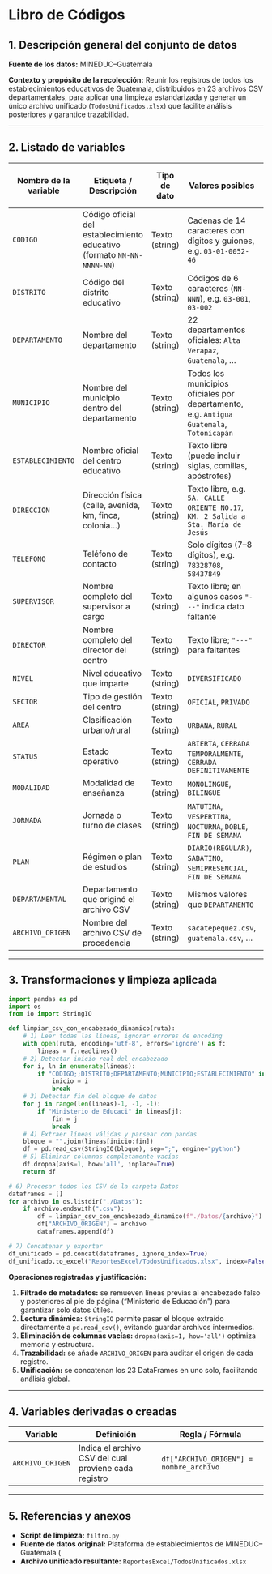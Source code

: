 # Libro de Códigos

## 1. Descripción general del conjunto de datos

**Fuente de los datos:** MINEDUC–Guatemala

**Contexto y propósito de la recolección:**
Reunir los registros de todos los establecimientos educativos de Guatemala, distribuidos en 23 archivos CSV departamentales, para aplicar una limpieza estandarizada y generar un único archivo unificado (`TodosUnificados.xlsx`) que facilite análisis posteriores y garantice trazabilidad.

---

## 2. Listado de variables

| Nombre de la variable | Etiqueta / Descripción                                                 | Tipo de dato   | Valores posibles                                                                         | Códigos de valores faltantes |
| --------------------- | ---------------------------------------------------------------------- | -------------- | ---------------------------------------------------------------------------------------- | ---------------------------- |
| `CODIGO`              | Código oficial del establecimiento educativo (formato `NN-NN-NNNN-NN`) | Texto (string) | Cadenas de 14 caracteres con dígitos y guiones, e.g. `03-01-0052-46`                     | `NaN`                        |
| `DISTRITO`            | Código del distrito educativo                                          | Texto (string) | Códigos de 6 caracteres (`NN-NNN`), e.g. `03-001`, `03-002`                              | `NaN`                        |
| `DEPARTAMENTO`        | Nombre del departamento                                                | Texto (string) | 22 departamentos oficiales: `Alta Verapaz`, `Guatemala`, …                               | `NaN`                        |
| `MUNICIPIO`           | Nombre del municipio dentro del departamento                           | Texto (string) | Todos los municipios oficiales por departamento, e.g. `Antigua Guatemala`, `Totonicapán` | `NaN`                        |
| `ESTABLECIMIENTO`     | Nombre oficial del centro educativo                                    | Texto (string) | Texto libre (puede incluir siglas, comillas, apóstrofes)                                 | `NaN`                        |
| `DIRECCION`           | Dirección física (calle, avenida, km, finca, colonia…)                 | Texto (string) | Texto libre, e.g. `5A. CALLE ORIENTE NO.17`, `KM. 2 Salida a Sta. María de Jesús`        | `NaN`                        |
| `TELEFONO`            | Teléfono de contacto                                                   | Texto (string) | Solo dígitos (7–8 dígitos), e.g. `78328708`, `58437849`                                  | `NaN`                        |
| `SUPERVISOR`          | Nombre completo del supervisor a cargo                                 | Texto (string) | Texto libre; en algunos casos `"---"` indica dato faltante                               | `NaN`, `"---"`               |
| `DIRECTOR`            | Nombre completo del director del centro                                | Texto (string) | Texto libre; `"---"` para faltantes                                                      | `NaN`, `"---"`               |
| `NIVEL`               | Nivel educativo que imparte                                            | Texto (string) | `DIVERSIFICADO`                                                                          | `NaN`                        |
| `SECTOR`              | Tipo de gestión del centro                                             | Texto (string) | `OFICIAL`, `PRIVADO`                                                                     | `NaN`                        |
| `AREA`                | Clasificación urbano/rural                                             | Texto (string) | `URBANA`, `RURAL`                                                                        | `NaN`                        |
| `STATUS`              | Estado operativo                                                       | Texto (string) | `ABIERTA`, `CERRADA TEMPORALMENTE`, `CERRADA DEFINITIVAMENTE`                            | `NaN`                        |
| `MODALIDAD`           | Modalidad de enseñanza                                                 | Texto (string) | `MONOLINGUE`, `BILINGUE`                                                                 | `NaN`                        |
| `JORNADA`             | Jornada o turno de clases                                              | Texto (string) | `MATUTINA`, `VESPERTINA`, `NOCTURNA`, `DOBLE`, `FIN DE SEMANA`                           | `NaN`                        |
| `PLAN`                | Régimen o plan de estudios                                             | Texto (string) | `DIARIO(REGULAR)`, `SABATINO`, `SEMIPRESENCIAL`, `FIN DE SEMANA`                         | `NaN`                        |
| `DEPARTAMENTAL`       | Departamento que originó el archivo CSV                                | Texto (string) | Mismos valores que `DEPARTAMENTO`                                                        | `NaN`                        |
| `ARCHIVO_ORIGEN`      | Nombre del archivo CSV de procedencia                                  | Texto (string) | `sacatepequez.csv`, `guatemala.csv`, …                                                   | `NaN`                        |

---

## 3. Transformaciones y limpieza aplicada

```python
import pandas as pd
import os
from io import StringIO

def limpiar_csv_con_encabezado_dinamico(ruta):
    # 1) Leer todas las líneas, ignorar errores de encoding
    with open(ruta, encoding='utf-8', errors='ignore') as f:
        lineas = f.readlines()
    # 2) Detectar inicio real del encabezado
    for i, ln in enumerate(lineas):
        if "CODIGO;;DISTRITO;DEPARTAMENTO;MUNICIPIO;ESTABLECIMIENTO" in ln:
            inicio = i
            break
    # 3) Detectar fin del bloque de datos
    for j in range(len(lineas)-1, -1, -1):
        if "Ministerio de Educaci" in lineas[j]:
            fin = j
            break
    # 4) Extraer líneas válidas y parsear con pandas
    bloque = "".join(lineas[inicio:fin])
    df = pd.read_csv(StringIO(bloque), sep=";", engine="python")
    # 5) Eliminar columnas completamente vacías
    df.dropna(axis=1, how='all', inplace=True)
    return df

# 6) Procesar todos los CSV de la carpeta Datos
dataframes = []
for archivo in os.listdir("./Datos"):
    if archivo.endswith(".csv"):
        df = limpiar_csv_con_encabezado_dinamico(f"./Datos/{archivo}")
        df["ARCHIVO_ORIGEN"] = archivo
        dataframes.append(df)

# 7) Concatenar y exportar
df_unificado = pd.concat(dataframes, ignore_index=True)
df_unificado.to_excel("ReportesExcel/TodosUnificados.xlsx", index=False)
```

**Operaciones registradas y justificación:**

1. **Filtrado de metadatos:** se remueven líneas previas al encabezado falso y posteriores al pie de página (“Ministerio de Educación”) para garantizar solo datos útiles.
2. **Lectura dinámica:** `StringIO` permite pasar el bloque extraído directamente a `pd.read_csv()`, evitando guardar archivos intermedios.
3. **Eliminación de columnas vacías:** `dropna(axis=1, how='all')` optimiza memoria y estructura.
4. **Trazabilidad:** se añade `ARCHIVO_ORIGEN` para auditar el origen de cada registro.
5. **Unificación:** se concatenan los 23 DataFrames en uno solo, facilitando análisis global.

---

## 4. Variables derivadas o creadas

| Variable         | Definición                                            | Regla / Fórmula                         |
| ---------------- | ----------------------------------------------------- | --------------------------------------- |
| `ARCHIVO_ORIGEN` | Indica el archivo CSV del cual proviene cada registro | `df["ARCHIVO_ORIGEN"] = nombre_archivo` |

---

## 5. Referencias y anexos

* **Script de limpieza:** `filtro.py`
* **Fuente de datos original:** Plataforma de establecimientos de MINEDUC–Guatemala (
* **Archivo unificado resultante:** `ReportesExcel/TodosUnificados.xlsx`
